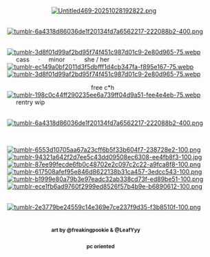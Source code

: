 ⠀⠀⠀⠀⠀⠀⠀⠀⠀⠀[![Untitled469-20251028192822.png](https://i.postimg.cc/TYQ70DK9/Untitled469-20251028192822.png)](https://postimg.cc/fJtfTkjt)

⠀⠀⠀⠀⠀⠀⠀⠀[![tumblr-6a4318d86036de1f20134fd7a6562217-222088b2-400.png](https://i.postimg.cc/5yWFTKFZ/tumblr-6a4318d86036de1f20134fd7a6562217-222088b2-400.png)](https://postimg.cc/JDKnBqxq)

⠀⠀⠀⠀⠀⠀⠀⠀⠀[![tumblr-3d8f01d99af2bd95f74f451c987d01c9-2e80d965-75.webp](https://i.postimg.cc/FsJtFP86/tumblr-3d8f01d99af2bd95f74f451c987d01c9-2e80d965-75.webp)](https://postimg.cc/tYyv2zXd)⠀ ⠀⠀cass⠀⠀·⠀⠀minor⠀⠀·⠀⠀she / her⠀⠀·⠀⠀[![tumblr-ec149a0bf2011d3f5dbfff1d4cb347fa-f895e167-75.webp](https://i.postimg.cc/gJK0DRZL/tumblr-ec149a0bf2011d3f5dbfff1d4cb347fa-f895e167-75.webp)](https://postimg.cc/7GfDP5Xq)⠀ ⠀[![tumblr-3d8f01d99af2bd95f74f451c987d01c9-2e80d965-75.webp](https://i.postimg.cc/FsJtFP86/tumblr-3d8f01d99af2bd95f74f451c987d01c9-2e80d965-75.webp)](https://postimg.cc/tYyv2zXd)

⠀⠀⠀⠀⠀⠀⠀⠀⠀⠀⠀⠀⠀⠀⠀⠀⠀⠀⠀free c*h⠀⠀[![tumblr-198c0c44ff290235ee6a739ff04d9a51-fee4e4eb-75.webp](https://i.postimg.cc/YqMwqNNC/tumblr-198c0c44ff290235ee6a739ff04d9a51-fee4e4eb-75.webp)](https://postimg.cc/BtYzmKwr)⠀⠀rentry wip

⠀⠀⠀⠀⠀⠀⠀⠀[![tumblr-6a4318d86036de1f20134fd7a6562217-222088b2-400.png](https://i.postimg.cc/5yWFTKFZ/tumblr-6a4318d86036de1f20134fd7a6562217-222088b2-400.png)](https://postimg.cc/JDKnBqxq)

⠀⠀⠀⠀⠀⠀


[![tumblr-6553d10705aa67a23cff6b5f33b604f7-238728e2-100.png](https://i.postimg.cc/wvFmBnFf/tumblr-6553d10705aa67a23cff6b5f33b604f7-238728e2-100.png)](https://postimg.cc/TLLw77zg) [![tumblr-94321a642f2d7ee5c43dd09508ec6308-ee4fb8f3-100.jpg](https://i.postimg.cc/zXygJthh/tumblr-94321a642f2d7ee5c43dd09508ec6308-ee4fb8f3-100.jpg)](https://postimg.cc/KRyzf5Jc) [![tumblr-87ee99fecde6fb0c48702e2c097c2c22-a9fca8f8-100.png](https://i.postimg.cc/SKfXZHBH/tumblr-87ee99fecde6fb0c48702e2c097c2c22-a9fca8f8-100.png)](https://postimg.cc/2q38y98x) [![tumblr-617508afef95e846d8622138b31ca457-3edcc543-100.png](https://i.postimg.cc/3w1RjmpF/tumblr-617508afef95e846d8622138b31ca457-3edcc543-100.png)](https://postimg.cc/bGGppGmZ) [![tumblr-b1999e80a79b3e97eadc32ab338cd73f-ed89be51-100.png](https://i.postimg.cc/dVmtvr5p/tumblr-b1999e80a79b3e97eadc32ab338cd73f-ed89be51-100.png)](https://postimg.cc/gxjPHXFH) [![tumblr-ece1fb6ad9760f2999ed8526f57b4b9e-b6890612-100.png](https://i.postimg.cc/8c6NY6Fy/tumblr-ece1fb6ad9760f2999ed8526f57b4b9e-b6890612-100.png)](https://postimg.cc/H8dqcj95)

⠀⠀⠀⠀⠀⠀⠀⠀⠀⠀⠀⠀⠀⠀⠀⠀⠀⠀⠀⠀⠀⠀⠀⠀⠀⠀[![tumblr-2e3779be24559c14e369e7ce237f9d35-f3b8510f-100.png](https://i.postimg.cc/L5YL0NBb/tumblr-2e3779be24559c14e369e7ce237f9d35-f3b8510f-100.png)](https://postimg.cc/PvHCCb7W)



⠀⠀⠀⠀⠀⠀⠀⠀⠀⠀⠀⠀⠀⠀⠀⠀⠀⠀⠀⠀⠀⠀⠀⠀⠀⠀⠀⠀⠀⠀⠀⠀⠀⠀⠀⠀⠀⠀⠀⠀⠀⠀⠀⠀⠀⠀⠀⠀⠀⠀⠀⠀⠀⠀⠀⠀⠀⠀⠀<sub>**art by @freakingpookie & @LeafYyy**</sub>
⠀⠀⠀⠀⠀⠀⠀⠀⠀⠀⠀⠀⠀⠀⠀⠀⠀⠀⠀⠀⠀⠀⠀⠀⠀⠀⠀⠀⠀⠀⠀⠀⠀⠀⠀⠀⠀⠀⠀⠀⠀⠀⠀⠀⠀⠀⠀⠀⠀⠀⠀⠀⠀⠀⠀⠀⠀⠀⠀⠀⠀⠀⠀⠀⠀⠀⠀<sub>**pc oriented**</sub>
